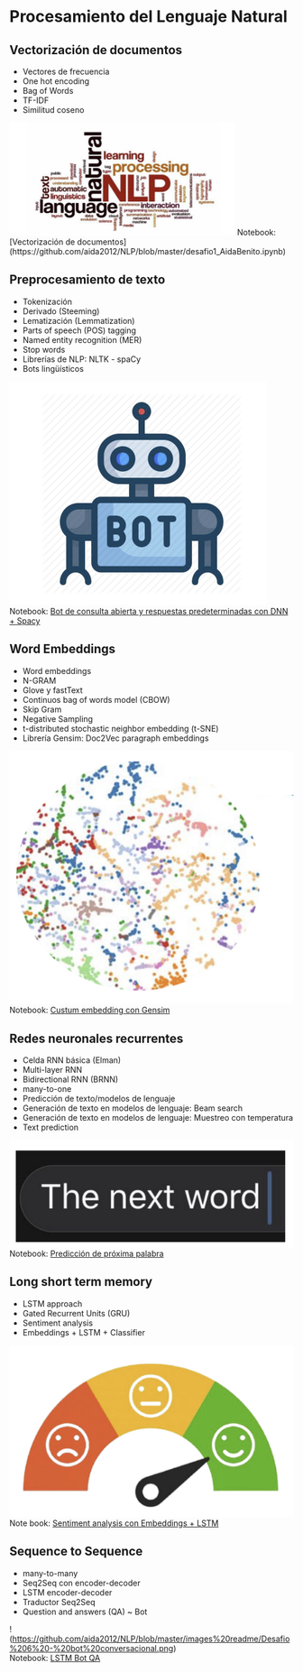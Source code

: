 # Procesamiento del Lenguaje Natural

## Vectorización de documentos

* Vectores de frecuencia
* One hot encoding
* Bag of Words
* TF-IDF
* Similitud coseno  

<img src="https://github.com/aida2012/NLP/blob/master/images%20readme/Desafio%201%20-%20vectorizacion%20de%20documentos.png" width="400" height="200"/>  
Notebook: [Vectorización de documentos](https://github.com/aida2012/NLP/blob/master/desafio1_AidaBenito.ipynb)


## Preprocesamiento de texto 
* Tokenización
* Derivado (Steeming)
* Lematización (Lemmatization)
* Parts of speech (POS) tagging
* Named entity recognition (MER)
* Stop words
* Librerías de NLP: NLTK - spaCy
* Bots lingüísticos

![](https://github.com/aida2012/NLP/blob/master/images%20readme/Desafio%202%20-%20bot%20simple.png)  
Notebook: [Bot de consulta abierta y respuestas predeterminadas con DNN + Spacy](https://github.com/aida2012/NLP/blob/master/desafio2_AidaBenito.ipynb)


## Word Embeddings
* Word embeddings
* N-GRAM
* Glove y fastText
* Continuos bag of words model (CBOW)
* Skip Gram
* Negative Sampling
* t-distributed stochastic neighbor embedding (t-SNE)
* Librería Gensim: Doc2Vec paragraph embeddings

![](https://github.com/aida2012/NLP/blob/master/images%20readme/Desafio%203%20-%20word%20embedding.png)  
Notebook: [Custum embedding con Gensim](https://github.com/aida2012/NLP/blob/master/desafio3_AidaBenito.ipynb)


## Redes neuronales recurrentes
* Celda RNN básica (Elman)
* Multi-layer RNN
* Bidirectional RNN (BRNN)
* many-to-one
* Predicción de texto/modelos de lenguaje
* Generación de texto en modelos de lenguaje: Beam search
* Generación de texto en modelos de lenguaje: Muestreo con temperatura
* Text prediction

![](https://github.com/aida2012/NLP/blob/master/images%20readme/Desafio%204%20-%20prediccion%20proxima%20palabra.png)  
Notebook: [Predicción de próxima palabra](https://github.com/aida2012/NLP/blob/master/desafio4_AidaBenito.ipynb)


## Long short term memory
* LSTM approach
* Gated Recurrent Units (GRU)
* Sentiment analysis
* Embeddings + LSTM + Classifier

![](https://github.com/aida2012/NLP/blob/master/images%20readme/Desafio%205%20-%20analisis%20sentimientos.png)  
Note book: [Sentiment analysis con Embeddings + LSTM](https://github.com/aida2012/NLP/blob/master/desafio5_AidaBenito.ipynb)


## Sequence to Sequence
* many-to-many
* Seq2Seq con encoder-decoder
* LSTM encoder-decoder
* Traductor Seq2Seq
* Question and answers (QA) ~ Bot

!(https://github.com/aida2012/NLP/blob/master/images%20readme/Desafio%206%20-%20bot%20conversacional.png)  
Notebook: [LSTM Bot QA](https://github.com/aida2012/NLP/blob/master/desafio6_AidaBenito.ipynb)
